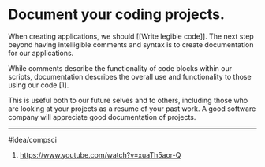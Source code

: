 # Document your coding projects.
When creating applications, we should [[Write legible code]]. The next step beyond having intelligible comments and syntax is to create documentation for our applications. 

While comments describe the functionality of code blocks within our scripts, documentation describes the overall use and functionality to those using our code [1]. 

This is useful both to our future selves and to others, including those who are looking at your projects as a resume of your past work. A good software company will appreciate good documentation of projects. 

---
#idea/compsci 

1. https://www.youtube.com/watch?v=xuaTh5aor-Q